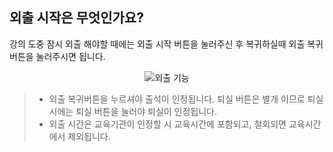 ## 외출 시작은 무엇인가요?

강의 도중 잠시 외출 해야할 때에는 외출 시작 버튼을 눌러주신 후 복귀하실때 외출 복귀버튼을 눌러주시면 됩니다.

<p align = "center">
<img alt="외출 기능" src="https://github.com/user-attachments/assets/f21104a5-dd08-41d5-b4be-be6ef108670d">
<p/>

> * 외출 복귀버튼을 누르셔야 출석이 인정됩니다. 퇴실 버튼은 별개 이므로 퇴실 시에는 퇴실 버튼을 눌러야 퇴실이 인정됩니다.
> * 외출 시간은 교육기관이 인정할 시 교육시간에 포함되고, 철회되면 교육시간에서 제외됩니다.
